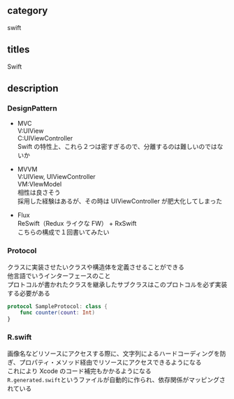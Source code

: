 ## category

swift

## titles

Swift

## description

### DesignPattern

- MVC  
  V:UIView  
  C:UIViewController  
  Swift の特性上、これら２つは密すぎるので、分離するのは難しいのではないか

- MVVM  
  V:UIView, UIViewController  
  VM:VIewModel  
  相性は良さそう  
  採用した経験はあるが、その時は UIViewController が肥大化してしまった

- Flux  
  ReSwift（Redux ライクな FW） + RxSwift  
  こちらの構成で１回書いてみたい

### Protocol

クラスに実装させたいクラスや構造体を定義させることができる  
他言語でいうインターフェースのこと  
プロトコルが書かれたクラスを継承したサブクラスはこのプロトコルを必ず実装する必要がある

```swift
protocol SampleProtocol: class {
    func counter(count: Int)
}
```

### R.swift

画像名などリソースにアクセスする際に、文字列によるハードコーディングを防ぎ、プロパティ・メソッド経由でリソースにアクセスできるようになる  
これにより Xcode のコード補完もかかるようになる  
`R.generated.swift`というファイルが自動的に作られ、依存関係がマッピングされている
